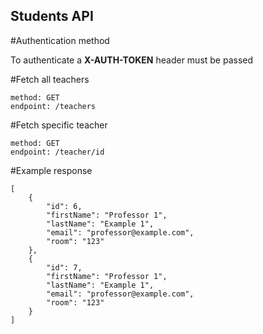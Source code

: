Students API
------------

#Authentication method

To authenticate a **X-AUTH-TOKEN** header must be passed

#Fetch all teachers
```
method: GET
endpoint: /teachers
```
#Fetch specific teacher
```
method: GET
endpoint: /teacher/id
```
#Example response
```
[
    {
        "id": 6,
        "firstName": "Professor 1",
        "lastName": "Example 1",
        "email": "professor@example.com",
        "room": "123"
    },
    {
        "id": 7,
        "firstName": "Professor 1",
        "lastName": "Example 1",
        "email": "professor@example.com",
        "room": "123"
    }
]
```